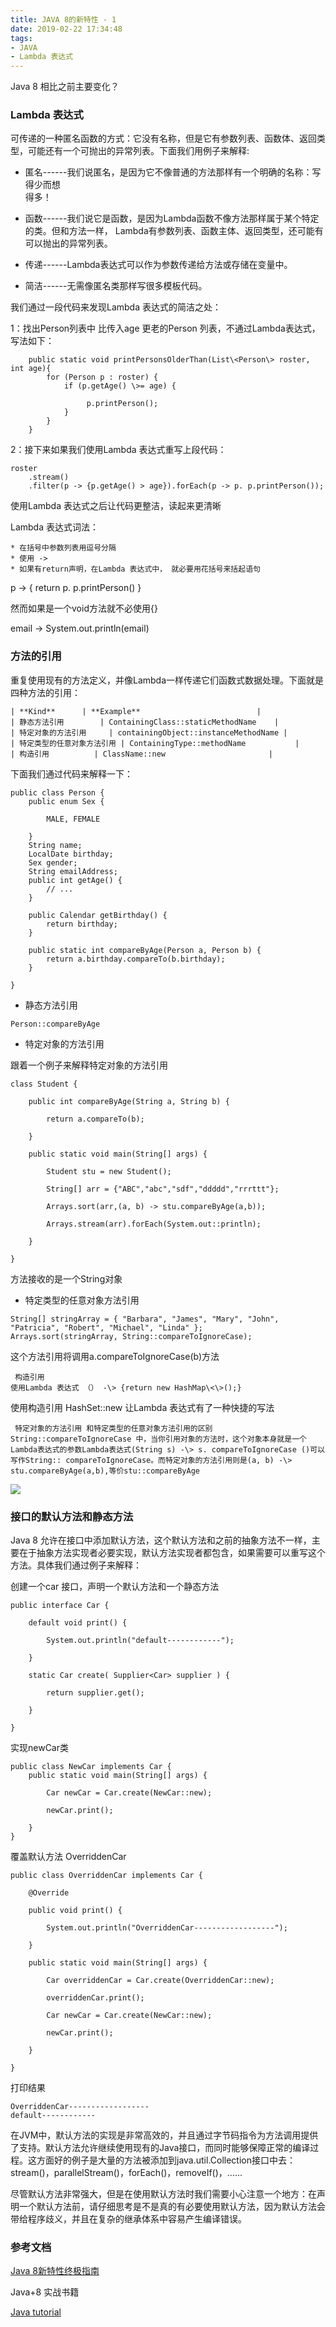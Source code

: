 ```yaml
---
title: JAVA 8的新特性 - 1
date: 2019-02-22 17:34:48
tags:
- JAVA
- Lambda 表达式
---
```

Java 8 相比之前主要变化？

### Lambda 表达式

可传递的一种匿名函数的方式：它没有名称，但是它有参数列表、函数体、返回类型，可能还有一个可抛出的异常列表。下面我们用例子来解释:

* 匿名------我们说匿名，是因为它不像普通的方法那样有一个明确的名称：写得少而想  
得多！

* 函数------我们说它是函数，是因为Lambda函数不像方法那样属于某个特定的类。但和方法一样， Lambda有参数列表、函数主体、返回类型，还可能有可以抛出的异常列表。

* 传递------Lambda表达式可以作为参数传递给方法或存储在变量中。

* 简洁------无需像匿名类那样写很多模板代码。

我们通过一段代码来发现Lambda 表达式的简洁之处：

1：找出Person列表中 比传入age 更老的Person 列表，不通过Lambda表达式，写法如下：
```
    public static void printPersonsOlderThan(List\<Person\> roster, int age){
        for (Person p : roster) {
            if (p.getAge() \>= age) {
        
                 p.printPerson();
            }
        }
    }
```
2：接下来如果我们使用Lambda 表达式重写上段代码：

```
roster
    .stream()
    .filter(p -> {p.getAge() > age}).forEach(p -> p. p.printPerson());
```
使用Lambda 表达式之后让代码更整洁，读起来更清晰

Lambda 表达式词法：
```
* 在括号中参数列表用逗号分隔
* 使用 ->
* 如果有return声明，在Lambda 表达式中， 就必要用花括号来括起语句
```
p -> {
    return p. p.printPerson()
}

然而如果是一个void方法就不必使用{}

email -> System.out.println(email)

### 方法的引用

重复使用现有的方法定义，并像Lambda一样传递它们函数式数据处理。下面就是四种方法的引用：


    | **Kind**      | **Example**                          |
    | 静态方法引用        | ContainingClass::staticMethodName    |
    | 特定对象的方法引用     | containingObject::instanceMethodName |
    | 特定类型的任意对象方法引用 | ContainingType::methodName           |
    | 构造引用          | ClassName::new                       |

下面我们通过代码来解释一下：

```
public class Person {
    public enum Sex {

        MALE, FEMALE

    }
    String name;
    LocalDate birthday;
    Sex gender;
    String emailAddress;
    public int getAge() {
        // ...
    }
    
    public Calendar getBirthday() {
        return birthday;
    }    

    public static int compareByAge(Person a, Person b) {
        return a.birthday.compareTo(b.birthday);
    }

}
```

* 静态方法引用
```
Person::compareByAge
```

* 特定对象的方法引用

跟着一个例子来解释特定对象的方法引用

```
class Student {

    public int compareByAge(String a, String b) {

        return a.compareTo(b);

    }

    public static void main(String[] args) {

        Student stu = new Student();

        String[] arr = {"ABC","abc","sdf","ddddd","rrrttt"};

        Arrays.sort(arr,(a, b) -> stu.compareByAge(a,b));

        Arrays.stream(arr).forEach(System.out::println);

    }

}
```

方法接收的是一个String对象


* 特定类型的任意对象方法引用

```
String[] stringArray = { "Barbara", "James", "Mary", "John",
"Patricia", "Robert", "Michael", "Linda" };
Arrays.sort(stringArray, String::compareToIgnoreCase);
```
这个方法引用将调用a.compareToIgnoreCase(b)方法
```
 构造引用
使用Lambda 表达式 （） -\> {return new HashMap\<\>();}
```
使用构造引用 HashSet::new 让Lambda 表达式有了一种快捷的写法
```
 特定对象的方法引用 和特定类型的任意对象方法引用的区别
String::compareToIgnoreCase 中，当你引用对象的方法时，这个对象本身就是一个Lambda表达式的参数Lambda表达式(String s) -\> s. compareToIgnoreCase ()可以写作String:: compareToIgnoreCase。而特定对象的方法引用则是(a, b) -\> stu.compareByAge(a,b),等价stu::compareByAge
```
![](JAVA-8的新特性-1/1550828240.jpg)

### 接口的默认方法和静态方法

Java 8 允许在接口中添加默认方法，这个默认方法和之前的抽象方法不一样，主要在于抽象方法实现者必要实现，默认方法实现者都包含，如果需要可以重写这个方法。具体我们通过例子来解释：

创建一个car 接口，声明一个默认方法和一个静态方法


```
public interface Car {

    default void print() {

        System.out.println("default------------");

    }

    static Car create( Supplier<Car> supplier ) {

        return supplier.get();

    }

}
```
实现newCar类
```
public class NewCar implements Car {
    public static void main(String[] args) {

        Car newCar = Car.create(NewCar::new);

        newCar.print();

    }
}
```

覆盖默认方法 OverriddenCar


```
public class OverriddenCar implements Car {

    @Override

    public void print() {

        System.out.println("OverriddenCar------------------");

    }

    public static void main(String[] args) {

        Car overriddenCar = Car.create(OverriddenCar::new);

        overriddenCar.print();

        Car newCar = Car.create(NewCar::new);

        newCar.print();

    }

}
```
打印结果
```
OverriddenCar------------------
default------------
```

在JVM中，默认方法的实现是非常高效的，并且通过字节码指令为方法调用提供了支持。默认方法允许继续使用现有的Java接口，而同时能够保障正常的编译过程。这方面好的例子是大量的方法被添加到java.util.Collection接口中去：stream()，parallelStream()，forEach()，removeIf()，......


尽管默认方法非常强大，但是在使用默认方法时我们需要小心注意一个地方：在声明一个默认方法前，请仔细思考是不是真的有必要使用默认方法，因为默认方法会带给程序歧义，并且在复杂的继承体系中容易产生编译错误。

### 参考文档

  [Java 8新特性终极指南](http://www.importnew.com/11908.html)

  Java+8 实战书籍

  [Java tutorial ](https://docs.oracle.com/javase/tutorial/)